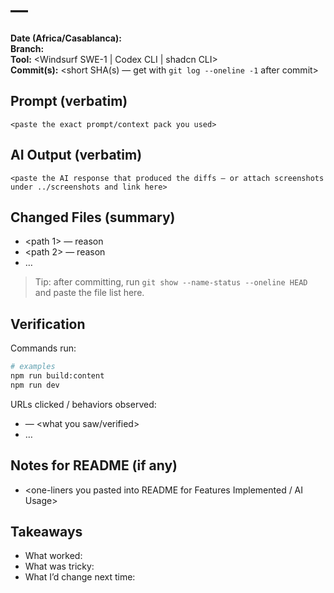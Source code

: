 # <NN> — <Feature Name>

**Date (Africa/Casablanca):** <YYYY-MM-DD HH:mm>  
**Branch:** <dev or main>  
**Tool:** <Windsurf SWE-1 | Codex CLI | shadcn CLI>  
**Commit(s):** <short SHA(s) — get with `git log --oneline -1` after commit>

## Prompt (verbatim)
```text
<paste the exact prompt/context pack you used>
```

## AI Output (verbatim)
```text
<paste the AI response that produced the diffs — or attach screenshots under ../screenshots and link here>
```

## Changed Files (summary)
- <path 1> — reason
- <path 2> — reason
- …

> Tip: after committing, run `git show --name-status --oneline HEAD` and paste the file list here.

## Verification
Commands run:
```bash
# examples
npm run build:content
npm run dev
```
URLs clicked / behaviors observed:
- <url> — <what you saw/verified>
- …

## Notes for README (if any)
- <one-liners you pasted into README for Features Implemented / AI Usage>

## Takeaways
- What worked:
- What was tricky:
- What I’d change next time:
